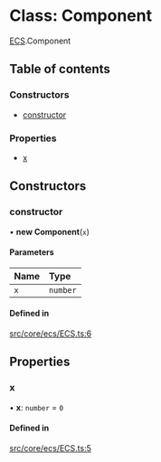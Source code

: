 # Class: Component

[ECS](../modules/ECS.md).Component

## Table of contents

### Constructors

- [constructor](ECS.Component.md#constructor)

### Properties

- [x](ECS.Component.md#x)

## Constructors

### constructor

• **new Component**(`x`)

#### Parameters

| Name | Type |
| :------ | :------ |
| `x` | `number` |

#### Defined in

[src/core/ecs/ECS.ts:6](https://github.com/hxg2050/hxg/blob/2de6870/src/core/ecs/ECS.ts#L6)

## Properties

### x

• **x**: `number` = `0`

#### Defined in

[src/core/ecs/ECS.ts:5](https://github.com/hxg2050/hxg/blob/2de6870/src/core/ecs/ECS.ts#L5)
